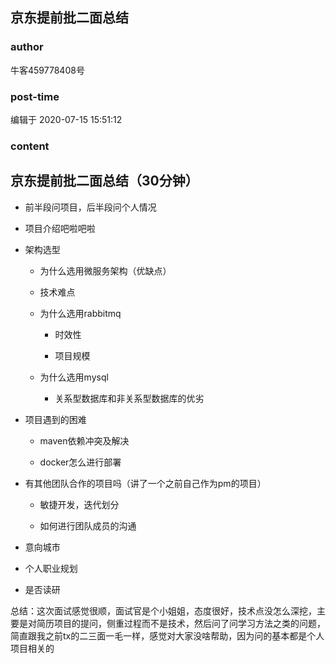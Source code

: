 ## 京东提前批二面总结
### author 
牛客459778408号
### post-time 

编辑于  2020-07-15 15:51:12
### content 
<div class="post-topic-des nc-post-content">
 <h2>
  京东提前批二面总结（30分钟）
 </h2>
 <ul>
  <li>
   <p>
    前半段问项目，后半段问个人情况
   </p>
  </li>
  <li>
   <p>
    项目介绍吧啦吧啦
   </p>
  </li>
  <li>
   <p>
    架构选型
   </p>
   <ul>
    <li>
     <p>
      为什么选用微服务架构（优缺点）
     </p>
    </li>
    <li>
     <p>
      技术难点
     </p>
    </li>
    <li>
     <p>
      为什么选用rabbitmq
     </p>
     <ul>
      <li>
       <p>
        时效性
       </p>
      </li>
      <li>
       <p>
        项目规模
       </p>
      </li>
     </ul>
    </li>
    <li>
     <p>
      为什么选用mysql
     </p>
     <ul>
      <li>
       关系型数据库和非关系型数据库的优劣
      </li>
     </ul>
    </li>
   </ul>
  </li>
  <li>
   <p>
    项目遇到的困难
   </p>
   <ul>
    <li>
     <p>
      maven依赖冲突及解决
     </p>
    </li>
    <li>
     <p>
      docker怎么进行部署
     </p>
    </li>
   </ul>
  </li>
  <li>
   <p>
    有其他团队合作的项目吗（讲了一个之前自己作为pm的项目）
   </p>
   <ul>
    <li>
     <p>
      敏捷开发，迭代划分
     </p>
    </li>
    <li>
     <p>
      如何进行团队成员的沟通
     </p>
    </li>
   </ul>
  </li>
  <li>
   <p>
    意向城市
   </p>
  </li>
  <li>
   <p>
    个人职业规划
   </p>
  </li>
  <li>
   <p>
    是否读研
   </p>
  </li>
 </ul>
 <p>
  总结：这次面试感觉很顺，面试官是个小姐姐，态度很好，技术点没怎么深挖，主要是对简历项目的提问，侧重过程而不是技术，然后问了问学习方法之类的问题，简直跟我之前tx的二三面一毛一样，感觉对大家没啥帮助，因为问的基本都是个人项目相关的
 </p>
</div>
